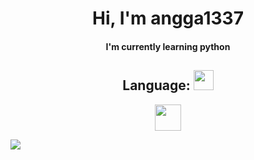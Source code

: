 <h1 align="center"> Hi, I'm angga1337</h1>

<h4 align="center">I'm currently learning python</h4>

<h2 align="center"> Language: <img src = "https://media2.giphy.com/media/QssGEmpkyEOhBCb7e1/giphy.gif?cid=ecf05e47a0n3gi1bfqntqmob8g9aid1oyj2wr3ds3mg700bl&rid=giphy.gif" width = 32px> </h2>

<p align="center">
  <a href= https://github.com/anggamaulani?tab=repositories&q=&type=&language=python&sort= ><img width ='42px' src ='https://raw.githubusercontent.com/rahulbanerjee26/githubAboutMeGenerator/main/icons/python.svg'></a>
</p>
<img align="center" src="https://discord.c99.nl/widget/theme-1/647262308342693888.png"/>
